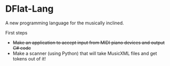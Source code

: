 # DFlat-Lang
A new programming language for the musically inclined.

First steps

  - ~~Make an application to accept input from MIDI piano devices and output C# code~~
  - Make a scanner (using Python) that will take MusicXML files and get tokens out of it!
